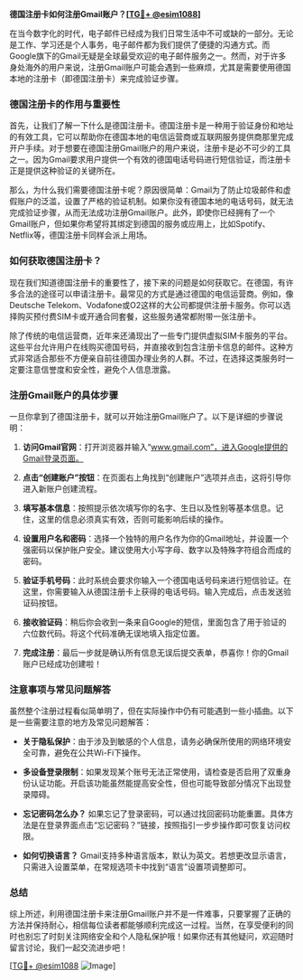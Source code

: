 **德国注册卡如何注册Gmail账户？[[TG💪+ @esim1088](https://t.me/s/esim1088)]**

在当今数字化的时代，电子邮件已经成为我们日常生活中不可或缺的一部分。无论是工作、学习还是个人事务，电子邮件都为我们提供了便捷的沟通方式。而Google旗下的Gmail无疑是全球最受欢迎的电子邮件服务之一。然而，对于许多身处海外的用户来说，注册Gmail账户可能会遇到一些麻烦，尤其是需要使用德国本地的注册卡（即德国注册卡）来完成验证步骤。

### 德国注册卡的作用与重要性

首先，让我们了解一下什么是德国注册卡。德国注册卡是一种用于验证身份和地址的有效工具，它可以帮助你在德国本地的电信运营商或互联网服务提供商那里完成开户手续。对于想要在德国注册Gmail账户的用户来说，注册卡是必不可少的工具之一。因为Gmail要求用户提供一个有效的德国电话号码进行短信验证，而注册卡正是提供这种验证的关键所在。

那么，为什么我们需要德国注册卡呢？原因很简单：Gmail为了防止垃圾邮件和虚假账户的泛滥，设置了严格的验证机制。如果你没有德国本地的电话号码，就无法完成验证步骤，从而无法成功注册Gmail账户。此外，即使你已经拥有了一个Gmail账户，但如果你希望将其绑定到德国的服务或应用上，比如Spotify、Netflix等，德国注册卡同样会派上用场。

### 如何获取德国注册卡？

现在我们知道德国注册卡的重要性了，接下来的问题是如何获取它。在德国，有许多合法的途径可以申请注册卡。最常见的方式是通过德国的电信运营商。例如，像Deutsche Telekom、Vodafone或O2这样的大公司都提供注册卡服务。你可以选择购买预付费SIM卡或开通合同套餐，这些服务通常都附带一张注册卡。

除了传统的电信运营商，近年来还涌现出了一些专门提供虚拟SIM卡服务的平台。这些平台允许用户在线购买德国号码，并直接收到包含注册卡信息的邮件。这种方式非常适合那些不方便亲自前往德国办理业务的人群。不过，在选择这类服务时一定要注意信誉度和安全性，避免个人信息泄露。

### 注册Gmail账户的具体步骤

一旦你拿到了德国注册卡，就可以开始注册Gmail账户了。以下是详细的步骤说明：

1. **访问Gmail官网**：打开浏览器并输入“www.gmail.com”，进入Google提供的Gmail登录页面。
   
2. **点击“创建账户”按钮**：在页面右上角找到“创建账户”选项并点击，这将引导你进入新账户创建流程。

3. **填写基本信息**：按照提示依次填写你的名字、生日以及性别等基本信息。记住，这里的信息必须真实有效，否则可能影响后续的操作。

4. **设置用户名和密码**：选择一个独特的用户名作为你的Gmail地址，并设置一个强密码以保护账户安全。建议使用大小写字母、数字以及特殊字符组合而成的密码。

5. **验证手机号码**：此时系统会要求你输入一个德国电话号码来进行短信验证。在这里，你需要输入从德国注册卡上获得的电话号码。输入完成后，点击发送验证码按钮。

6. **接收验证码**：稍后你会收到一条来自Google的短信，里面包含了用于验证的六位数代码。将这个代码准确无误地填入指定位置。

7. **完成注册**：最后一步就是确认所有信息无误后提交表单，恭喜你！你的Gmail账户已经成功创建啦！

### 注意事项与常见问题解答

虽然整个注册过程看似简单明了，但在实际操作中仍有可能遇到一些小插曲。以下是一些需要注意的地方及常见问题解答：

- **关于隐私保护**：由于涉及到敏感的个人信息，请务必确保所使用的网络环境安全可靠，避免在公共Wi-Fi下操作。
  
- **多设备登录限制**：如果发现某个账号无法正常使用，请检查是否启用了双重身份认证功能。开启该功能虽然能提高安全性，但也可能导致部分情况下出现登录障碍。

- **忘记密码怎么办？** 如果忘记了登录密码，可以通过找回密码功能重置。具体方法是在登录界面点击“忘记密码？”链接，按照指引一步步操作即可恢复访问权限。

- **如何切换语言？** Gmail支持多种语言版本，默认为英文。若想更改显示语言，只需进入设置菜单，在常规选项卡中找到“语言”设置项调整即可。

### 总结

综上所述，利用德国注册卡来注册Gmail账户并不是一件难事，只要掌握了正确的方法并保持耐心，相信每位读者都能够顺利完成这一过程。当然，在享受便利的同时也别忘了时刻关注网络安全和个人隐私保护哦！如果你还有其他疑问，欢迎随时留言讨论，我们一起交流进步吧！

[[TG💪+ @esim1088](https://t.me/s/esim1088) ![Image](https://i.postimg.cc/4NQfJmqS/Snipaste-2025-05-13-00-14-12.png)]